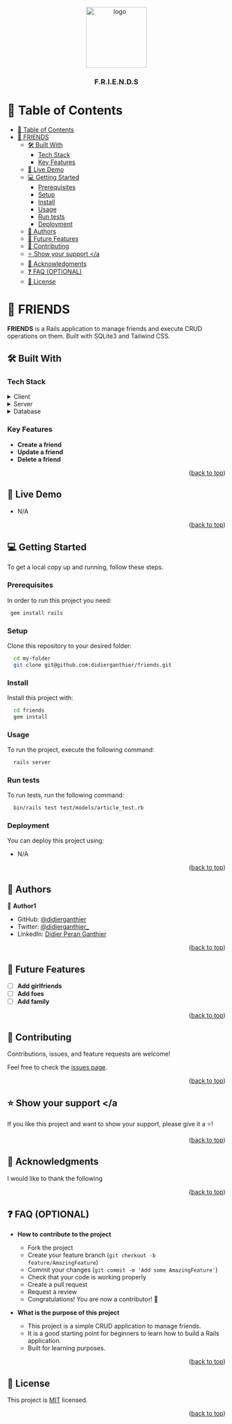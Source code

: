 <a name="readme-top"></a>

<div align="center">
  <img src="https://upload.wikimedia.org/wikipedia/commons/thumb/b/bc/Friends_logo.svg/799px-Friends_logo.svg.png?20210529010706" alt="logo" width="140"  height="auto" />
  <br/>

  <h3><b>F.R.I.E.N.D.S</b></h3>

</div>

<!-- TABLE OF CONTENTS -->

# 📗 Table of Contents

- [📗 Table of Contents](#-table-of-contents)
- [📖 FRIENDS ](#-friends-)
  - [🛠 Built With ](#-built-with-)
    - [Tech Stack ](#tech-stack-)
    - [Key Features ](#key-features-)
  - [🚀 Live Demo ](#-live-demo-)
  - [💻 Getting Started ](#-getting-started-)
    - [Prerequisites](#prerequisites)
    - [Setup](#setup)
    - [Install](#install)
    - [Usage](#usage)
    - [Run tests](#run-tests)
    - [Deployment](#deployment)
  - [👥 Authors ](#-authors-)
  - [🔭 Future Features ](#-future-features-)
  - [🤝 Contributing ](#-contributing-)
  - [⭐️ Show your support \</a](#️-show-your-support-a)
  - [🙏 Acknowledgments ](#-acknowledgments-)
  - [❓ FAQ (OPTIONAL) ](#-faq-optional-)
  - [📝 License ](#-license-)

# 📖 FRIENDS <a name="about-project"></a>

**FRIENDS** is a Rails application to manage friends and execute CRUD operations on them. Built with SQLite3 and Tailwind CSS.

## 🛠 Built With <a name="built-with"></a>

### Tech Stack <a name="tech-stack"></a>

<details>
  <summary>Client</summary>
  <ul>
    <li><a href="https://html.com/">HTML</a></li>
  </ul>
</details>

<details>
  <summary>Server</summary>
  <ul>
    <li><a href="https://rubyonrails.org/">Ruby on Rails</a></li>
  </ul>
</details>

<details>
<summary>Database</summary>
  <ul>
    <li><a href="https://sqlite.org/index.html">SQLite3</a></li>
  </ul>
</details>

### Key Features <a name="key-features"></a>

- **Create a friend**
- **Update a friend**
- **Delete a friend**

<p align="right">(<a href="#readme-top">back to top</a>)</p>


## 🚀 Live Demo <a name="live-demo"></a>

- N/A

<p align="right">(<a href="#readme-top">back to top</a>)</p>

## 💻 Getting Started <a name="getting-started"></a>

To get a local copy up and running, follow these steps.

### Prerequisites

In order to run this project you need:

```sh
 gem install rails
```

### Setup

Clone this repository to your desired folder:

```sh
  cd my-folder
  git clone git@github.com:didierganthier/friends.git
```

### Install

Install this project with:

```sh
  cd friends
  gem install
```

### Usage

To run the project, execute the following command:

```sh
  rails server
```

### Run tests

To run tests, run the following command:

```sh
  bin/rails test test/models/article_test.rb
```

### Deployment

You can deploy this project using:

- N/A

<p align="right">(<a href="#readme-top">back to top</a>)</p>


## 👥 Authors <a name="authors"></a>

👤 **Author1**

- GitHub: [@didierganthier](https://github.com/didierganthier)
- Twitter: [@didierganthier_](https://twitter.com/didierganthier_)
- LinkedIn: [Didier Peran Ganthier](https://linkedin.com/in/didierganthier)

<p align="right">(<a href="#readme-top">back to top</a>)</p>

## 🔭 Future Features <a name="future-features"></a>

- [ ] **Add girlfriends**
- [ ] **Add foes**
- [ ] **Add family**

<p align="right">(<a href="#readme-top">back to top</a>)</p>

## 🤝 Contributing <a name="contributing"></a>

Contributions, issues, and feature requests are welcome!

Feel free to check the [issues page](../../issues/).

<p align="right">(<a href="#readme-top">back to top</a>)</p>

## ⭐️ Show your support <a name="support"></a

If you like this project and want to show your support, please give it a ⭐️!

<p align="right">(<a href="#readme-top">back to top</a>)</p>

## 🙏 Acknowledgments <a name="acknowledgements"></a>

I would like to thank the following 

<p align="right">(<a href="#readme-top">back to top</a>)</p>

## ❓ FAQ (OPTIONAL) <a name="faq"></a>

- **How to contribute to the project**

  - Fork the project
  - Create your feature branch (`git checkout -b feature/AmazingFeature`)
  - Commit your changes (`git commit -m 'Add some AmazingFeature'`)
  - Check that your code is working properly
  - Create a pull request
  - Request a review
  - Congratulations! You are now a contributor! 🎉

- **What is the purpose of this project**
  
    - This project is a simple CRUD application to manage friends. 
    - It is a good starting point for beginners to learn how to build a Rails application.
    - Built for learning purposes.

<p align="right">(<a href="#readme-top">back to top</a>)</p>

## 📝 License <a name="license"></a>

This project is [MIT](./LICENSE) licensed.

<p align="right">(<a href="#readme-top">back to top</a>)</p>